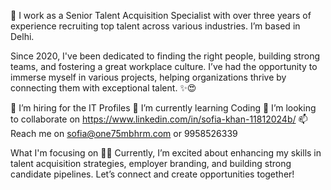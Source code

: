 👋 I work as a Senior Talent Acquisition Specialist with over three years of experience recruiting top talent across various industries. I’m based in Delhi.

Since 2020, I've been dedicated to finding the right people, building strong teams, and fostering a great workplace culture. I’ve had the opportunity to immerse myself in various projects, helping organizations thrive by connecting them with exceptional talent. ✨😍

👀 I’m hiring for the IT Profiles
🌱 I’m currently learning Coding
💞️ I’m looking to collaborate on https://www.linkedin.com/in/sofia-khan-11812024b/
📫 Reach me on sofia@one75mbhrm.com or 9958526339


What I'm focusing on 👨‍💻
Currently, I’m excited about enhancing my skills in talent acquisition strategies, employer branding, and building strong candidate pipelines. Let’s connect and create opportunities together!
<!---
one75mbhrm/one75mbhrm is a ✨ special ✨ repository because its `README.md` (this file) appears on your GitHub profile.
You can click the Preview link to take a look at your changes.
--->
